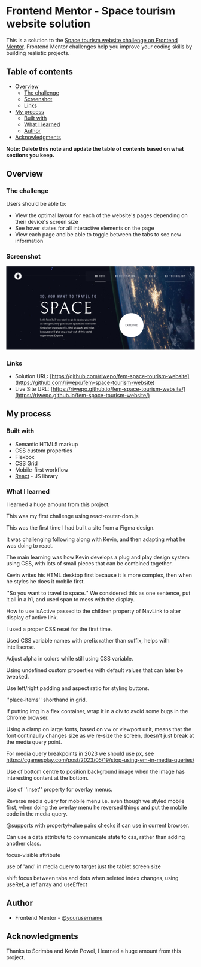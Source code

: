 # Frontend Mentor - Space tourism website solution

This is a solution to the [Space tourism website challenge on Frontend Mentor](https://www.frontendmentor.io/challenges/space-tourism-multipage-website-gRWj1URZ3). Frontend Mentor challenges help you improve your coding skills by building realistic projects.

## Table of contents

- [Overview](#overview)
  - [The challenge](#the-challenge)
  - [Screenshot](#screenshot)
  - [Links](#links)
- [My process](#my-process)
  - [Built with](#built-with)
  - [What I learned](#what-i-learned)
  - [Author](#author)
- [Acknowledgments](#acknowledgments)

**Note: Delete this note and update the table of contents based on what sections you keep.**

## Overview

### The challenge

Users should be able to:

- View the optimal layout for each of the website's pages depending on their device's screen size
- See hover states for all interactive elements on the page
- View each page and be able to toggle between the tabs to see new information

### Screenshot

![](./screenshot/screenshot.png)

### Links

- Solution URL: [https://github.com/riwepo/fem-space-tourism-website](https://github.com/riwepo/fem-space-tourism-website)
- Live Site URL: [https://riwepo.github.io/fem-space-tourism-website/](https://riwepo.github.io/fem-space-tourism-website/)

## My process

### Built with

- Semantic HTML5 markup
- CSS custom properties
- Flexbox
- CSS Grid
- Mobile-first workflow
- [React](https://reactjs.org/) - JS library

### What I learned

I learned a huge amount from this project.

This was my first challenge using react-router-dom.js

This was the first time I had built a site from a Figma design.

It was challenging following along with Kevin, and then adapting what he was doing to react.

The main learning was how Kevin develops a plug and play design system using CSS, with lots of small pieces that can be combined together.

Kevin writes his HTML desktop first because it is more complex, then when he styles he does it mobile first.

''So you want to travel to space.''
We considered this as one sentence, put it all in a h1, and used span to mess with the display.

How to use isActive passed to the children property of NavLink to alter display of active link.

I used a proper CSS reset for the first time.

Used CSS variable names with prefix rather than suffix, helps with intellisense.

Adjust alpha in colors while still using CSS variable.

Using undefined custom properties with default values that can later be tweaked.

Use left/right padding and aspect ratio for styling buttons.

''place-items'' shorthand in grid.

If putting img in a flex container, wrap it in a div to avoid some bugs in the Chrome browser.

Using a clamp on large fonts, based on vw or viewport unit, means that the font continaully changes size as we re-size the screen, doesn't just break at the media query point.

For media query breakpoints in 2023 we should use px, see
https://cgamesplay.com/post/2023/05/19/stop-using-em-in-media-queries/

Use of bottom centre to position background image when the image has interesting content at the bottom.

Use of ''inset'' property for overlay menus.

Reverse media query for mobile menu i.e. even though we styled mobile first, when doing the overlay menu he reversed things and put the mobile code in the media query.

@supports with property/value pairs checks if can use in current browser.

Can use a data attribute to communicate state to css, rather than adding another class.

focus-visible attribute

use of 'and' in media query to target just the tablet screen size

shift focus between tabs and dots when seleted index changes, using useRef, a ref array and useEffect

## Author

- Frontend Mentor - [@yourusername](https://www.frontendmentor.io/profile/yourusername)

## Acknowledgments

Thanks to Scrimba and Kevin Powel, I learned a huge amount from this project.
